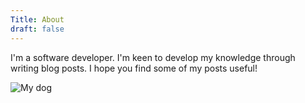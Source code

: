 ```yaml
---
Title: About
draft: false
---
```



I'm a software developer. I'm keen to develop my knowledge through writing blog posts. I hope you find some of my posts useful!

![My dog](/images/mydog.png#center)

